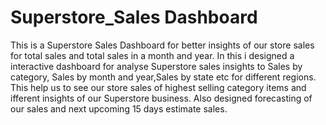 # Superstore_Sales Dashboard
This is a Superstore Sales Dashboard for better insights of our store sales for total sales and total sales in a month and year. In this i designed a interactive dashboard for analyse Superstore sales insights to Sales by category, Sales by month and year,Sales by state etc for different regions. This help us to see our store sales of highest selling category items and ifferent insights of our Superstore business.
Also designed forecasting of our sales and next upcoming 15 days estimate sales.
